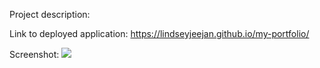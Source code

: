 Project description:


Link to deployed application:
https://lindseyjeejan.github.io/my-portfolio/

Screenshot:
<img src="assets/images">